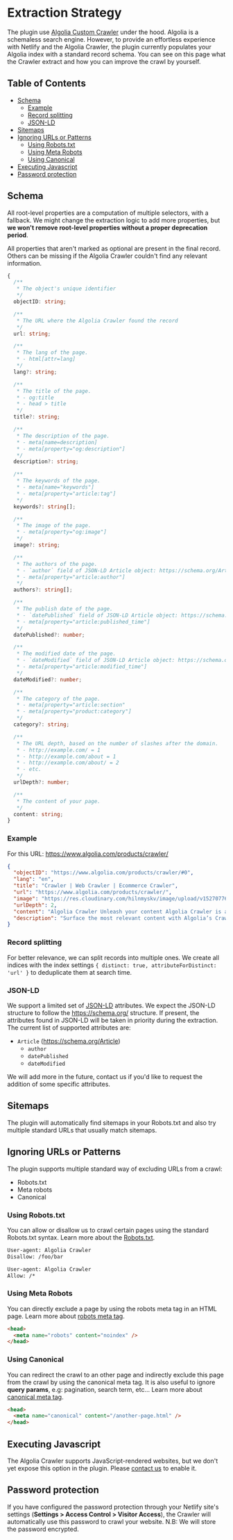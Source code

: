 # Extraction Strategy<!-- omit in toc -->

The plugin use [Algolia Custom Crawler](https://www.algolia.com/products/crawler/) under the hood.
Algolia is a schemaless search engine. However, to provide an effortless experience with Netlify and the Algolia Crawler, the plugin currently populates your Algolia index with a standard record schema.
You can see on this page what the Crawler extract and how you can improve the crawl by yourself.

## Table of Contents<!-- omit in toc -->

- [Schema](#schema)
  - [Example](#example)
  - [Record splitting](#record-splitting)
  - [JSON-LD](#json-ld)
- [Sitemaps](#sitemaps)
- [Ignoring URLs or Patterns](#ignoring-urls-or-patterns)
  - [Using Robots.txt](#using-robotstxt)
  - [Using Meta Robots](#using-meta-robots)
  - [Using Canonical](#using-canonical)
- [Executing Javascript](#executing-javascript)
- [Password protection](#password-protection)

## Schema

All root-level properties are a computation of multiple selectors, with a fallback. We might change the extraction logic to add more properties, but **we won't remove root-level properties without a proper deprecation period**.

All properties that aren't marked as optional are present in the final record. Others can be missing if the Algolia Crawler couldn't find any relevant information.

```ts
{
  /**
   * The object's unique identifier
   */
  objectID: string;

  /**
   * The URL where the Algolia Crawler found the record
   */
  url: string;

  /**
   * The lang of the page.
   * - html[attr=lang]
   */
  lang?: string;

  /**
   * The title of the page.
   * - og:title
   * - head > title
   */
  title?: string;

  /**
   * The description of the page.
   * - meta[name=description]
   * - meta[property="og:description"]
   */
  description?: string;

  /**
   * The keywords of the page.
   * - meta[name="keywords"]
   * - meta[property="article:tag"]
   */
  keywords?: string[];

  /**
   * The image of the page.
   * - meta[property="og:image"]
   */
  image?: string;

  /**
   * The authors of the page.
   * - `author` field of JSON-LD Article object: https://schema.org/Article
   * - meta[property="article:author"]
   */
  authors?: string[];

  /**
   * The publish date of the page.
   * - `datePublished` field of JSON-LD Article object: https://schema.org/Article
   * - meta[property="article:published_time"]
   */
  datePublished?: number;

  /**
   * The modified date of the page.
   * - `dateModified` field of JSON-LD Article object: https://schema.org/Article
   * - meta[property="article:modified_time"]
   */
  dateModified?: number;

  /**
   * The category of the page.
   * - meta[property="article:section"
   * - meta[property="product:category"]
   */
  category?: string;

  /**
   * The URL depth, based on the number of slashes after the domain.
   * - http://example.com/ = 1
   * - http://example.com/about = 1
   * - http://example.com/about/ = 2
   * - etc.
   */
  urlDepth?: number;

  /**
   * The content of your page.
   */
  content: string;
}
```

### Example

For this URL: <https://www.algolia.com/products/crawler/>

```json
{
  "objectID": "https://www.algolia.com/products/crawler/#0",
  "lang": "en",
  "title": "Crawler | Web Crawler | Ecommerce Crawler",
  "url": "https://www.algolia.com/products/crawler/",
  "image": "https://res.cloudinary.com/hilnmyskv/image/upload/v1527077656/Algolia_OG_image_m3xgjb.png",
  "urlDepth": 2,
  "content": "Algolia Crawler Unleash your content Algolia Crawler is a hosted and highly customizable web crawler that makes sense of any content of a website and makes it deliverable through a seamless experience Request a demo World’s leading brands use Algolia to power their Site Search and Discovery Accelerate time to value Great Site Search experiences are based on various types of content, but this content is siloed in disparate systems managed by different teams. By automatically extracting content from your websites, Algolia Crawler removes the need for building data pipelines between each of your content repository and Algolia, and avoids complex internal project management, saving time and resources. Turn web pages into structured content Tailor the crawler to make sure it accurately interprets your content. It allows your users to search and navigate news articles, job posts, FAQ answers, financial reports or any type of content your website offers, including JavaScript, PDFs and Docs, instead of generic web pages. Extract content without editing your website Extract structured content without the need to add any metatag to your website. Algolia Crawler provides an easy to use editor for your technical team, so they can define what content to extract and how to structure it, ensuring an optimal end user experience. Enrich your content to improve the experience Algolia Crawler can enrich the extracted content with business data, including Google Analytics data, to enhance the relevance of the end user experience. From using your visitor behaviors and page performance to adjust the search rankings, to attaching categories to your content to power advanced navigation, possibilities are endless. Configure the crawler to your needs Algolia Crawler gives you the options to index the parts of your websites you need, when you need it. Schedule automatic crawls at the timing of your choice Manually trigger a crawl of part or all your websites when necessary Define what parts of your websites the crawler should or should not explore, or let it explore your websites automatically Configure the crawler to explore login protected pages when necessary Rely on a Production Ready crawler Algolia Crawler comes with a complete set of tools to make sure you always fuel your site search experience with up to date and accurate content. URL Inspector Search and inspect all the crawled URLs. For each URL, check when it was last crawled, whether the crawl was successful, and the records it generated. Monitoring Get a detailed report of the errors encountered during the last crawl. Data analysis Assess the quality of the extracted data. For each type of content, the Data Analyser compares all the extracted content to identify missing data. Path Explorer Assess which paths the Crawler explores, and for each path, how many URLs were crawled, how many records were extracted, what errors happened.“We realized that search should be a core competence of the LegalZoom enterprise, and we see Algolia as a revenue generating product.” Mrinal Murari Tools team lead & senior software engineer Read the full story Additional Resources",
  "description": "Surface the most relevant content with Algolia’s Crawler. Our custom crawler makes sense of all your content and delivers an enhanced end user experience."
}
```

### Record splitting

For better relevance, we can split records into multiple ones. We create all indices with the index settings `{ distinct: true, attributeForDistinct: 'url' }` to deduplicate them at search time.

### JSON-LD

We support a limited set of [JSON-LD](https://json-ld.org/) attributes. We expect the JSON-LD structure to follow the <https://schema.org/> structure.
If present, the attributes found in JSON-LD will be taken in priority during the extraction.
The current list of supported attributes are:

- `Article` (<https://schema.org/Article>)
  - `author`
  - `datePublished`
  - `dateModified`

We will add more in the future, contact us if you'd like to request the addition of some specific attributes.

## Sitemaps

The plugin will automatically find sitemaps in your Robots.txt and also try multiple standard URLs that usually match sitemaps.

## Ignoring URLs or Patterns

The plugin supports multiple standard way of excluding URLs from a crawl:

- Robots.txt
- Meta robots
- Canonical

### Using Robots.txt

You can allow or disallow us to crawl certain pages using the standard Robots.txt syntax.
Learn more about the [Robots.txt](https://support.google.com/webmasters/answer/6062596?hl=en).

```txt
User-agent: Algolia Crawler
Disallow: /foo/bar
```

```txt
User-agent: Algolia Crawler
Allow: /*
```

### Using Meta Robots

You can directly exclude a page by using the robots meta tag in an HTML page.
Learn more about [robots meta tag](https://developers.google.com/search/reference/robots_meta_tag).

```html
<head>
  <meta name="robots" content="noindex" />
</head>
```

### Using Canonical

You can redirect the crawl to an other page and indirectly exclude this page from the crawl by using the canonical meta tag.
It is also useful to ignore **query params**, e.g: pagination, search term, etc...
Learn more about [canonical meta tag](https://ahrefs.com/blog/canonical-tags/).

```html
<head>
  <meta name="canonical" content="/another-page.html" />
</head>
```

## Executing Javascript

The Algolia Crawler supports JavaScript-rendered websites, but we don't yet expose this option in the plugin.
Please [contact us](mailto:support@algolia.com) to enable it.

## Password protection

If you have configured the password protection through your Netlify site's settings (**Settings > Access Control > Visitor Access**), the Crawler will automatically use this password to crawl your website.
N.B: We will store the password encrypted.
